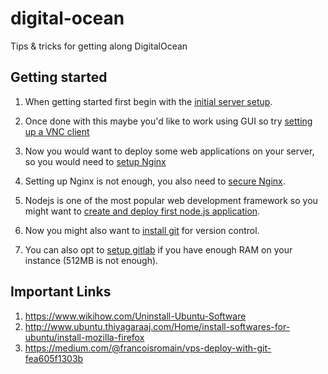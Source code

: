 # digital-ocean
Tips &amp; tricks for getting along DigitalOcean

## Getting started

1. When getting started first begin with the [initial server setup](https://www.digitalocean.com/community/tutorials/initial-server-setup-with-ubuntu-18-04).

1. Once done with this maybe you'd like to work using GUI so try [setting up a VNC client](https://www.digitalocean.com/community/tutorials/how-to-install-and-configure-vnc-on-ubuntu-18-04)

1. Now you would want to deploy some web applications on your server, so you would need to [setup Nginx](https://www.digitalocean.com/community/tutorials/how-to-install-nginx-on-ubuntu-18-04)

1. Setting up Nginx is not enough, you also need to [secure Nginx](https://www.digitalocean.com/community/tutorials/how-to-secure-nginx-with-let-s-encrypt-on-ubuntu-18-04).

1. Nodejs is one of the most popular web development framework so you might want to [create and deploy first node.js application](https://www.digitalocean.com/community/tutorials/how-to-set-up-a-node-js-application-for-production-on-ubuntu-18-04).

1. Now you might also want to [install git](https://www.digitalocean.com/community/tutorials/how-to-install-git-on-ubuntu-18-04) for version control.

1. You can also opt to [setup gitlab](https://www.digitalocean.com/community/tutorials/how-to-install-and-configure-gitlab-on-ubuntu-18-04) if you have enough RAM on your instance (512MB is not enough).

## Important Links
1. https://www.wikihow.com/Uninstall-Ubuntu-Software
1. http://www.ubuntu.thiyagaraaj.com/Home/install-softwares-for-ubuntu/install-mozilla-firefox
1. https://medium.com/@francoisromain/vps-deploy-with-git-fea605f1303b
